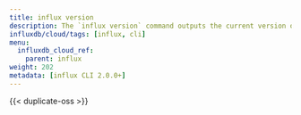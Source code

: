 ```yaml
---
title: influx version
description: The `influx version` command outputs the current version of the influx command line interface (CLI).
influxdb/cloud/tags: [influx, cli]
menu:
  influxdb_cloud_ref:
    parent: influx
weight: 202
metadata: [influx CLI 2.0.0+]
---
```


{{< duplicate-oss >}}